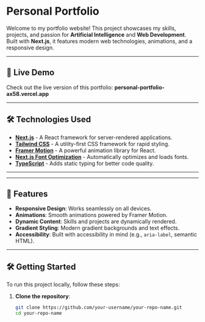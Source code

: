 # Personal Portfolio

Welcome to my portfolio website! This project showcases my skills, projects, and passion for **Artificial Intelligence** and **Web Development**. Built with **Next.js**, it features modern web technologies, animations, and a responsive design.

---

## 🚀 Live Demo

Check out the live version of this portfolio: **personal-portfolio-ax58.vercel.app** 

---

## 🛠️ Technologies Used

- **[Next.js](https://nextjs.org/)** - A React framework for server-rendered applications.
- **[Tailwind CSS](https://tailwindcss.com/)** - A utility-first CSS framework for rapid styling.
- **[Framer Motion](https://www.framer.com/motion/)** - A powerful animation library for React.
- **[Next.js Font Optimization](https://nextjs.org/docs/app/building-your-application/optimizing/fonts)** - Automatically optimizes and loads fonts.
- **[TypeScript](https://www.typescriptlang.org/)** - Adds static typing for better code quality.

---


---

## 🎨 Features

- **Responsive Design**: Works seamlessly on all devices.
- **Animations**: Smooth animations powered by Framer Motion.
- **Dynamic Content**: Skills and projects are dynamically rendered.
- **Gradient Styling**: Modern gradient backgrounds and text effects.
- **Accessibility**: Built with accessibility in mind (e.g., `aria-label`, semantic HTML).

---

## 🛠️ Getting Started

To run this project locally, follow these steps:

1. **Clone the repository**:
   ```bash
   git clone https://github.com/your-username/your-repo-name.git
   cd your-repo-name
